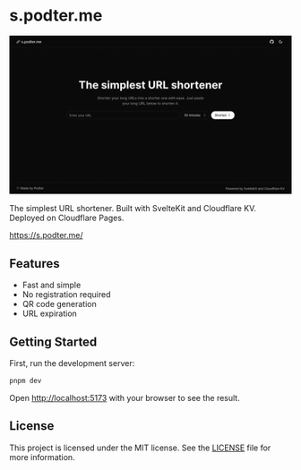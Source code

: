 # s.podter.me

![s.podter.me - The simplest URL shortener](docs/s_podter_me.png)

The simplest URL shortener. Built with SvelteKit and Cloudflare KV. Deployed on Cloudflare Pages.

https://s.podter.me/

## Features

- Fast and simple
- No registration required
- QR code generation
- URL expiration

## Getting Started

First, run the development server:

```bash
pnpm dev
```

Open [http://localhost:5173](http://localhost:5173) with your browser to see the result.

## License

This project is licensed under the MIT license. See the [LICENSE](LICENSE) file for more information.

